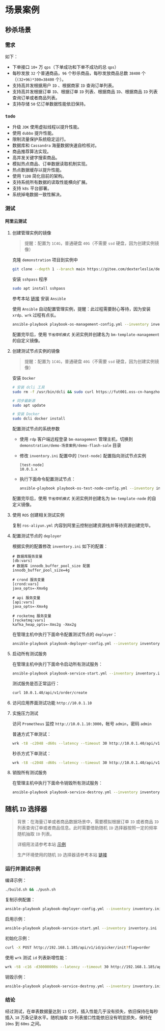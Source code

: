 # 场景案例



## 秒杀场景

### 需求

如下：

- 下单接口 `10+` 万 `qps`（下单成功和下单不成功的总 `qps`）
- 每秒发放 `32` 个普通商品，`96` 个秒杀商品，每秒发放商品总数 `38400` 个（`(32+96)*300=38400` 个）。
- 支持高并发根据用户 `ID` 、根据商家 `ID` 查询订单列表。
- 支持高并发根据订单 `ID`、根据订单 `ID` 列表、根据商品 `ID`、根据商品 `ID` 列表查询订单或者商品列表。
- 支持存储 `50` 亿订单数据性能依旧保持。



### `todo`

- 升级 `JDK` 使用虚拟线程以提升性能。
- 使用 `dubbo` 提升性能。
- 限制流量保护系统稳定运行。
- 数据库和 `Cassandra` 海量数据快速自检核对。
- 商品推荐算法实现。
- 高并发关键字搜索商品。
- 模拟热点商品、订单数据读取机制实现。
- 热点数据缓存以提升性能。
- 使用 `TiDB` 简化目前的架构。
- 支持系统所有数据的读取性能横向扩展。
- 支持 `k8s` 平台部署。
- 系统掉电数据一致性解决。



### 测试



#### 阿里云测试

1. 创建管理实例的镜像

   >提醒：配置为 `1C4G`，普通硬盘 `40G`（不需要 `ssd` 硬盘，因为创建实例镜像）

   克隆 `demonstration` 项目到实例中

   ```sh
   git clone --depth 1 --branch main https://gitee.com/dexterleslie/demonstration.git
   ```

   安装 `sshpass` 程序

   ```sh
   sudo apt install sshpass
   ```

   参考本站 <a href="/ansible/README.html#安装" target="_blank">链接</a> 安装 `Ansible`

   使用 `Ansible` 自动配置管理实例，提醒：此过程需要耐心等待，因为安装 `xrdp、wrk` 过程有点长。

   ```sh
   ansible-playbook playbook-os-management-config.yml --inventory inventory.ini
   ```

   配置完毕后，使用 `节省停机模式` 关闭实例并创建名为 `bm-template-management` 的自定义镜像。

2. 创建测试节点实例的镜像

   >提醒：配置为 `1C4G`，普通硬盘 `40G`（不需要 `ssd` 硬盘，因为创建实例镜像）

   安装 `Docker`

   ```sh
   # 安装 dcli 工具
   sudo rm -f /usr/bin/dcli && sudo curl https://fut001.oss-cn-hangzhou.aliyuncs.com/dcli/dcli-linux-x86_64 --output /usr/bin/dcli && sudo chmod +x /usr/bin/dcli
   
   # 同步最新源
   sudo apt update
   
   # 安装 Docker
   sudo dcli docker install
   ```

   配置测试节点的系统参数

   - 使用 `rdp` 客户端远程登录 `bm-management` 管理主机，切换到 `demonstration/demo-场景案例/demo-flash-sale` 目录

   - 修改 `inventory.ini` 配置中的 `[test-node]` 配置指向测试节点实例

     ```properties
     [test-node]
     10.0.1.x
     ```

   - 执行下面命令配置测试节点：

     ```sh
     ansible-playbook playbook-os-test-node-config.yml --inventory inventory.ini
     ```

   配置完毕后，使用 `节省停机模式` 关闭实例并创建名为 `bm-template-node` 的自定义镜像。

3. 使用 `ROS` 创建相关测试实例

   复制 `ros-aliyun.yml` 内容到阿里云控制创建资源栈并等待资源创建完毕。

4. 配置测试节点的 `deployer`

   根据实例的配置修改 `inventory.ini` 如下的配置：

   ```properties
   # 数据库服务变量
   [db:vars]
   # 数据库 innodb_buffer_pool_size 配置
   innodb_buffer_pool_size=4g
   
   # crond 服务变量
   [crond:vars]
   java_opts=-Xmx6g
   
   # api 服务变量
   [api:vars]
   java_opts=-Xmx4g
   
   # rocketmq 服务变量
   [rocketmq:vars]
   kafka_heap_opts=-Xms2g -Xmx2g
   ```

   在管理主机中执行下面命令配置测试节点的 `deployer`：

   ```sh
   ansible-playbook playbook-deployer-config.yml --inventory inventory.ini
   ```

5. 启动所有测试服务

   在管理主机中执行下面命令启动所有测试服务：

   ```sh
   ansible-playbook playbook-service-start.yml --inventory inventory.ini
   ```

   测试服务是否正常运行：

   ```sh
   curl 10.0.1.40/api/v1/order/create
   ```

6. 访问应用界面测试功能 `http://10.0.1.10`

7. 实施压力测试

   访问 `Prometheus` 监控 `http://10.0.1.10:3000`，帐号 `admin`，密码 `admin`

   普通方式下单测试：

   ```sh
   wrk -t8 -c2048 -d60s --latency --timeout 30 http://10.0.1.40/api/v1/order/create
   ```

   秒杀方式下单测试：

   ```sh
   wrk -t8 -c2048 -d60s --latency --timeout 30 http://10.0.1.40/api/v1/order/createFlashSale
   ```

8. 销毁所有测试服务

   在管理主机中执行下面命令销毁所有测试服务：

   ```sh
   ansible-playbook playbook-service-destroy.yml --inventory inventory.ini
   ```




## 随机 `ID` 选择器

>背景：在海量订单或者商品数据场景中，需要模拟根据订单 `ID` 或者商品 `ID` 列表查询订单或者商品信息。此时需要借助随机 `ID` 选择器按照一定的频率随机抽取 `ID` 列表。
>
>详细用法请参考本站 [示例](https://gitee.com/dexterleslie/demonstration/tree/main/demo-%E5%9C%BA%E6%99%AF%E6%A1%88%E4%BE%8B/demo-random-id-picker)
>
>生产环境使用的随机 `ID` 选择器请参考本站 <a href="/future/README.html#random-id-picker-服务" target="_blank">链接</a>

### 运行并测试示例

编译示例：

```sh
./build.sh && ./push.sh
```

复制示例配置：

```sh
ansible-playbook playbook-deployer-config.yml --inventory inventory.ini
```

启用示例：

```sh
ansible-playbook playbook-service-start.yml --inventory inventory.ini
```

初始化示例：

```sh
curl -X POST http://192.168.1.185/api/v1/id/picker/init?flag=order
```

使用 `wrk` 测试 `id` 列表新增性能：

```sh
wrk -t8 -c16 -d30000000s --latency --timeout 30 http://192.168.1.185/api/v1/id/picker/testAddIdList?flag=order
```

销毁示例：

```sh
ansible-playbook playbook-service-destroy.yml --inventory inventory.ini
```



### 结论

经过测试，在单表数据量达到 `13` 亿时，插入性能几乎没有损失，依旧保持在每秒插入 `18` 万条记录水平。随机抽取 `ID` 列表接口性能依旧没有明显损失，保持在 `10ms` 到 `60ms` 之间。

